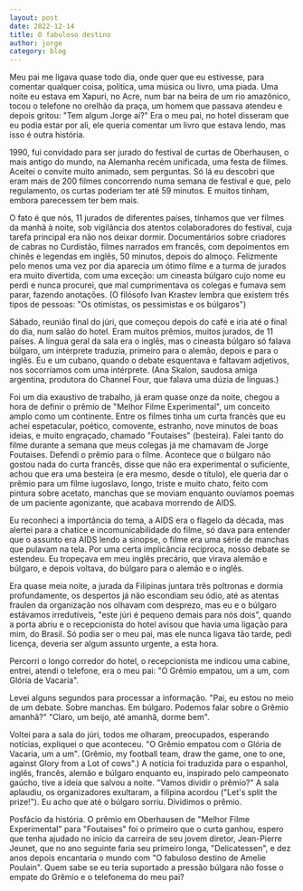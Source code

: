 ```yaml
---
layout: post
date: 2022-12-14
title: O fabuloso destino
author: jorge
category: blog
---
```


Meu pai me ligava quase todo dia, onde quer que eu estivesse, para comentar qualquer coisa, política, uma música ou livro, uma piada. Uma noite eu estava em Xapuri, no Acre, num bar na beira de um rio amazônico, tocou o telefone no orelhão da praça, um homem que passava atendeu e depois gritou: "Tem algum Jorge aí?" Era o meu pai, no hotel disseram que eu podia estar por ali, ele queria comentar um livro que estava lendo, mas isso é outra história.

1990, fui convidado para ser jurado do festival de curtas de Oberhausen, o mais antigo do mundo, na Alemanha recém unificada, uma festa de filmes. Aceitei o convite muito animado, sem perguntas. Só lá eu descobri que eram mais de 200 filmes concorrendo numa semana de festival e que, pelo regulamento, os curtas poderiam ter até 59 minutos. E muitos tinham, embora parecessem ter bem mais.

O fato é que nós, 11 jurados de diferentes países, tínhamos que ver filmes da manhã à noite, sob vigilância dos atentos colaboradores do festival, cuja tarefa principal era não nos deixar dormir. Documentários sobre criadores de cabras no Curdistão, filmes narrados em francês, com depoimentos em chinês e legendas em inglês, 50 minutos, depois do almoço. Felizmente pelo menos uma vez por dia aparecia um ótimo filme e a turma de jurados era muito divertida, com uma exceção: um cineasta búlgaro cujo nome eu perdi e nunca procurei, que mal cumprimentava os colegas e fumava sem parar, fazendo anotações. (O filósofo Ivan Krastev lembra que existem três tipos de pessoas: "Os otimistas, os pessimistas e os búlgaros")

Sábado, reunião final do júri, que começou depois do café e iria até o final do dia, num salão do hotel. Eram muitos prêmios, muitos jurados, de 11 países. A língua geral da sala era o inglês, mas o cineasta búlgaro só falava búlgaro, um intérprete traduzia, primeiro para o alemão, depois e para o inglês. Eu e um cubano, quando o debate esquentava e faltavam adjetivos, nos socorríamos com uma intérprete. (Ana Skalon, saudosa amiga argentina, produtora do Channel Four, que falava uma dúzia de línguas.)

Foi um dia exaustivo de trabalho, já eram quase onze da noite, chegou a hora de definir o prêmio de "Melhor Filme Experimental", um conceito amplo como um continente. Entre os filmes tinha um curta francês que eu achei espetacular, poético, comovente, estranho, nove minutos de boas ideias, e muito engraçado, chamado "Foutaises" (besteira). Falei tanto do filme durante a semana que meus colegas já me chamavam de Jorge Foutaises. Defendi o prêmio para o filme. Acontece que o búlgaro não gostou nada do curta francês, disse que não era experimental o suficiente, achou que era uma besteira (e era mesmo, desde o título), ele queria dar o prêmio para um filme iugoslavo, longo, triste e muito chato, feito com pintura sobre acetato, manchas que se moviam enquanto ouvíamos poemas de um paciente agonizante, que acabava morrendo de AIDS.

Eu reconheci a importância do tema, a AIDS era o flagelo da década, mas alertei para a chatice e incomunicabilidade do filme, só dava para entender que o assunto era AIDS lendo a sinopse, o filme era uma série de manchas que pulavam na tela. Por uma certa implicância recíproca, nosso debate se estendeu. Eu tropeçava em meu inglês precário, que virava alemão e búlgaro, e depois voltava, do búlgaro para o alemão e o inglês.

Era quase meia noite, a jurada da Filipinas juntara três poltronas e dormia profundamente, os despertos já não escondiam seu ódio, até as atentas fraulen da organização nos olhavam com desprezo, mas eu e o búlgaro estávamos irredutíveis, "este júri é pequeno demais para nós dois", quando a porta abriu e o recepcionista do hotel avisou que havia uma ligação para mim, do Brasil. Só podia ser o meu pai, mas ele nunca ligava tão tarde, pedi licença, deveria ser algum assunto urgente, a esta hora.

Percorri o longo corredor do hotel, o recepcionista me indicou uma cabine, entrei, atendi o telefone, era o meu pai: "O Grêmio empatou, um a um, com Glória de Vacaria".

Levei alguns segundos para processar a informação. "Pai, eu estou no meio de um debate. Sobre manchas. Em búlgaro. Podemos falar sobre o Grêmio amanhã?" "Claro, um beijo, até amanhã, dorme bem".

Voltei para a sala do júri, todos me olharam, preocupados, esperando notícias, expliquei o que aconteceu. "O Grêmio empatou com o Glória de Vacaria, um a um". (Grêmio, my football team, draw the game, one to one, against Glory from a Lot of cows".) A notícia foi traduzida para o espanhol, inglês, francês, alemão e búlgaro enquanto eu, inspirado pelo campeonato gaúcho, tive a ideia que salvou a noite. "Vamos dividir o prêmio?" A sala aplaudiu, os organizadores exultaram, a filipina acordou ("Let's split the prize!"). Eu acho que até o búlgaro sorriu. Dividimos o prêmio.

Posfácio da história. O prêmio em Oberhausen de "Melhor Filme Experimental" para "Foutaises" foi o primeiro que o curta ganhou, espero que tenha ajudado no início da carreira de seu jovem diretor, Jean-Pierre Jeunet, que no ano seguinte faria seu primeiro longa, "Delicatessen", e dez anos depois encantaria o mundo com "O fabuloso destino de Amelie Poulain". Quem sabe se eu teria suportado a pressão búlgara não fosse o empate do Grêmio e o telefonema do meu pai?
